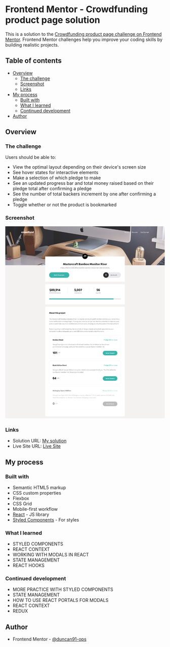# Frontend Mentor - Crowdfunding product page solution

This is a solution to the [Crowdfunding product page challenge on Frontend Mentor](https://www.frontendmentor.io/challenges/crowdfunding-product-page-7uvcZe7ZR). Frontend Mentor challenges help you improve your coding skills by building realistic projects.

## Table of contents

- [Overview](#overview)
  - [The challenge](#the-challenge)
  - [Screenshot](#screenshot)
  - [Links](#links)
- [My process](#my-process)
  - [Built with](#built-with)
  - [What I learned](#what-i-learned)
  - [Continued development](#continued-development)
- [Author](#author)

## Overview

### The challenge

Users should be able to:

- View the optimal layout depending on their device's screen size
- See hover states for interactive elements
- Make a selection of which pledge to make
- See an updated progress bar and total money raised based on their pledge total after confirming a pledge
- See the number of total backers increment by one after confirming a pledge
- Toggle whether or not the product is bookmarked

### Screenshot

![My Solution Screenshot](./screenshot.png)

### Links

- Solution URL: [My solution](https://www.frontendmentor.io/solutions/react-context-styled-components-crowdfunding-product-page-solution-ZGttveigo)
- Live Site URL: [Live Site](https://duncan91-ops.github.io/crowdfunding-product-page/)

## My process

### Built with

- Semantic HTML5 markup
- CSS custom properties
- Flexbox
- CSS Grid
- Mobile-first workflow
- [React](https://reactjs.org/) - JS library
- [Styled Components](https://styled-components.com/) - For styles

### What I learned

- STYLED COMPONENTS
- REACT CONTEXT
- WORKING WITH MODALS IN REACT
- STATE MANAGEMENT
- REACT HOOKS

### Continued development

- MORE PRACTICE WITH STYLED COMPONENTS
- STATE MANAGEMENT
- HOW TO USE REACT PORTALS FOR MODALS
- REACT CONTEXT
- REDUX

## Author

- Frontend Mentor - [@duncan91-ops](https://www.frontendmentor.io/profile/duncan91-ops)
